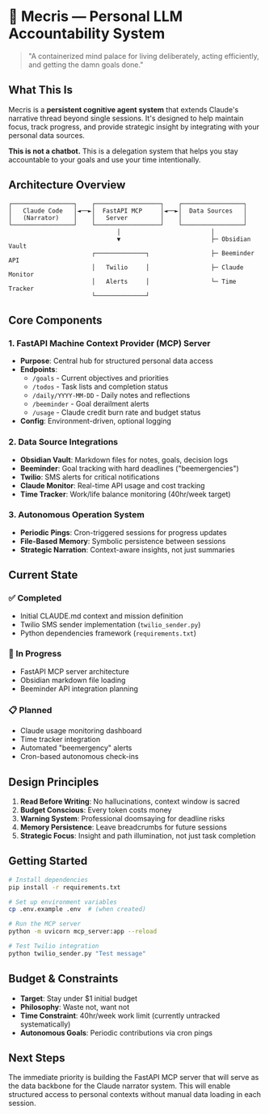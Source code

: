 # 🧠 Mecris — Personal LLM Accountability System

> "A containerized mind palace for living deliberately, acting efficiently, and getting the damn goals done."

## What This Is

Mecris is a **persistent cognitive agent system** that extends Claude's narrative thread beyond single sessions. It's designed to help maintain focus, track progress, and provide strategic insight by integrating with your personal data sources.

**This is not a chatbot.** This is a delegation system that helps you stay accountable to your goals and use your time intentionally.

## Architecture Overview

```
┌─────────────────┐    ┌──────────────────┐    ┌─────────────────┐
│   Claude Code   │◄──►│  FastAPI MCP     │◄──►│  Data Sources   │
│   (Narrator)    │    │   Server         │    │                 │
└─────────────────┘    └──────────────────┘    └─────────────────┘
                              │                         │
                              ▼                         ├─ Obsidian Vault
                       ┌──────────────┐                 ├─ Beeminder API
                       │   Twilio     │                 ├─ Claude Monitor
                       │   Alerts     │                 └─ Time Tracker
                       └──────────────┘
```

## Core Components

### 1. FastAPI Machine Context Provider (MCP) Server
- **Purpose**: Central hub for structured personal data access
- **Endpoints**:
  - `/goals` - Current objectives and priorities
  - `/todos` - Task lists and completion status
  - `/daily/YYYY-MM-DD` - Daily notes and reflections
  - `/beeminder` - Goal derailment alerts
  - `/usage` - Claude credit burn rate and budget status
- **Config**: Environment-driven, optional logging

### 2. Data Source Integrations
- **Obsidian Vault**: Markdown files for notes, goals, decision logs
- **Beeminder**: Goal tracking with hard deadlines ("beemergencies")
- **Twilio**: SMS alerts for critical notifications
- **Claude Monitor**: Real-time API usage and cost tracking
- **Time Tracker**: Work/life balance monitoring (40hr/week target)

### 3. Autonomous Operation System
- **Periodic Pings**: Cron-triggered sessions for progress updates
- **File-Based Memory**: Symbolic persistence between sessions
- **Strategic Narration**: Context-aware insights, not just summaries

## Current State

### ✅ Completed
- Initial CLAUDE.md context and mission definition
- Twilio SMS sender implementation (`twilio_sender.py`)
- Python dependencies framework (`requirements.txt`)

### 🚧 In Progress
- FastAPI MCP server architecture
- Obsidian markdown file loading
- Beeminder API integration planning

### 📋 Planned
- Claude usage monitoring dashboard
- Time tracker integration
- Automated "beemergency" alerts
- Cron-based autonomous check-ins

## Design Principles

1. **Read Before Writing**: No hallucinations, context window is sacred
2. **Budget Conscious**: Every token costs money
3. **Warning System**: Professional doomsaying for deadline risks  
4. **Memory Persistence**: Leave breadcrumbs for future sessions
5. **Strategic Focus**: Insight and path illumination, not just task completion

## Getting Started

```bash
# Install dependencies
pip install -r requirements.txt

# Set up environment variables
cp .env.example .env  # (when created)

# Run the MCP server
python -m uvicorn mcp_server:app --reload

# Test Twilio integration
python twilio_sender.py "Test message"
```

## Budget & Constraints

- **Target**: Stay under $1 initial budget
- **Philosophy**: Waste not, want not
- **Time Constraint**: 40hr/week work limit (currently untracked systematically)
- **Autonomous Goals**: Periodic contributions via cron pings

## Next Steps

The immediate priority is building the FastAPI MCP server that will serve as the data backbone for the Claude narrator system. This will enable structured access to personal contexts without manual data loading in each session.